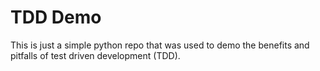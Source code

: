 # TDD Demo

This is just a simple python 
repo that was used to demo 
the benefits and pitfalls of 
test driven development (TDD).